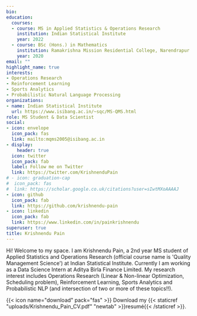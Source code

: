 ```yaml
---
bio:
education:
  courses:
  - course: MS in Applied Statistics & Operations Research
    institution: Indian Statistical Institute
    year: 2022
  - course: BSc (Hons.) in Mathematics
    institution: Ramakrishna Mission Residential College, Narendrapur
    year: 2020
email: ""
highlight_name: true
interests:
- Operations Research
- Reinforcement Learning
- Sports Analytics
- Probabilistic Natural Language Processing
organizations:
- name: Indian Statistical Institute
  url: https://www.isibang.ac.in/~sqc/MS-QMS.html
role: MS Student & Data Scientist
social:
- icon: envelope
  icon_pack: fas
  link: mailto:mqms2005@isibang.ac.in
- display:
    header: true
  icon: twitter
  icon_pack: fab
  label: Follow me on Twitter
  link: https://twitter.com/KrishnenduPain
# - icon: graduation-cap
#  icon_pack: fas
#  link: https://scholar.google.co.uk/citations?user=sIwtMXoAAAAJ
- icon: github
  icon_pack: fab
  link: https://github.com/krishnendu-pain
- icon: linkedin
  icon_pack: fab
  link: https://www.linkedin.com/in/painkrishnendu
superuser: true
title: Krishnendu Pain
---
```


Hi! Welcome to my space. I am Krishnendu Pain, a 2nd year MS student of Applied Statistics and Operations Research (official course name is 'Quality Management Science') at Indian Statistical Institute. Currently I am working as a Data Science Intern at Aditya Birla Finance Limited. My research interest includes Operations Research (Linear & Non-linear Optimization, Scheduling problem), Reinforcement Learning, Sports Analytics and Probabilistic NLP (and intersection of two or more of these topics!!).

{{< icon name="download" pack="fas" >}} Download my {{< staticref "uploads/Krishnendu_Pain_CV.pdf" "newtab" >}}resumé{{< /staticref >}}.
